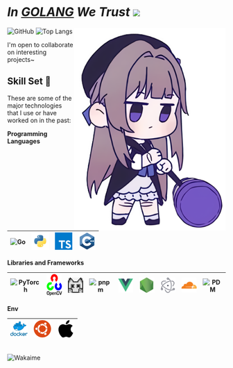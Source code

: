 # ***In [GOLANG](https://go.dev) We Trust***     ![](https://visitor-badge.laobi.icu/badge?page_id=Tohrusky.readme)

<img align="right" src="https://raw.githubusercontent.com/Tohrusky/Tohrusky/main/icon/heerrrtttaa.png" width="350" />

<picture>
  <source media="(prefers-color-scheme: dark)" srcset="https://github-readme-stats.vercel.app/api?username=Tohrusky&show_icons=true&include_all_commits=true&theme=dark" width="350" />
  <source media="(prefers-color-scheme: light)" srcset="https://github-readme-stats.vercel.app/api?username=Tohrusky&show_icons=true&include_all_commits=true" width="350" />
  <img alt="GitHub" src="https://github-readme-stats.vercel.app/api?username=Tohrusky&show_icons=true&include_all_commits=true" width="350" />
</picture>

<picture>
  <source media="(prefers-color-scheme: dark)" srcset="https://github-readme-stats.vercel.app/api/top-langs/?username=Tohrusky&langs_count=10&layout=compact&theme=dark" width="350" />
  <source media="(prefers-color-scheme: light)" srcset="https://github-readme-stats.vercel.app/api/top-langs/?username=Tohrusky&langs_count=10&layout=compact" width="350" />
  <img alt="Top Langs" src="https://github-readme-stats.vercel.app/api/top-langs/?username=Tohrusky&langs_count=10&layout=compact" width="350" />
</picture>


I'm open to collaborate on interesting projects~

## Skill Set :muscle:

These are some of the major technologies that I use or have worked on in the past:

**Programming Languages**

<img title="Go" alt="Go" width="40px" src="https://camo.githubusercontent.com/e1642783ac59c24022f53d5027531f964dece713c18c3aa3f58992f3df24ffbe/68747470733a2f2f63646e2e6a7364656c6976722e6e65742f67682f64657669636f6e732f64657669636f6e2f69636f6e732f676f2f676f2d6f726967696e616c2e737667">|<img title="Python" alt="Python" width="40px" src="https://raw.githubusercontent.com/github/explore/master/topics/python/python.png" />|<img alt="Typescript" title="Typescript" width="40px" src="https://raw.githubusercontent.com/github/explore/main/topics/typescript/typescript.png">|<img title="C++" alt="C++" width="40px" src="https://raw.githubusercontent.com/github/explore/master/topics/cpp/cpp.png">
|--|--|--|--|

**Libraries and Frameworks**

<img title="PyTorch" alt="PyTorch" width="40px" src="https://pytorch.org/assets/images/logo-icon.svg">|<img title="OpenCV" alt="OpenCV" height="50px" width="40px" src="https://raw.githubusercontent.com/github/explore/master/topics/opencv/opencv.png">|<img title="NCNN" alt="NCNN" width="40px" src="https://raw.githubusercontent.com/Tencent/ncnn/master/images/256-ncnn.png">|<img title="pnpm" alt="pnpm" width="40px" src="https://pnpm.io/img/pnpm-no-name-with-frame.svg">|<img title="Vue" alt="Vue" width="40px" src="https://github.com/github/explore/blob/main/topics/vue/vue.png">|<img title="Nodejs" alt="Nodejs" width="40px" src="https://github.com/github/explore/blob/main/topics/nodejs/nodejs.png">|<img title="Electron" alt="Electron" width="40px" src="https://github.com/github/explore/blob/main/topics/electron/electron.png">|<img title="cloudflare" alt="cloudflare" width="40px" src="https://github.com/github/explore/blob/main/topics/cloudflare/cloudflare.png">|<img title="PDM" alt="PDM" width="40px" src="https://raw.githubusercontent.com/pdm-project/pdm/main/docs/docs/assets/logo_big.png">
|--|--|--|--|--|--|--|--|--|

**Env**

<img title="Docker" alt="Docker" width="40px" src="https://raw.githubusercontent.com/github/explore/master/topics/docker/docker.png">|<img title="Ubuntu" alt="Ubuntu" width="40px" src="https://raw.githubusercontent.com/github/explore/master/topics/ubuntu/ubuntu.png">|<img title="MacOS" alt="MacOS" width="40px" src="https://github.com/github/explore/blob/main/topics/apple/apple.png">
|--|--|--|
<br>


<picture>
  <source media="(prefers-color-scheme: dark)" srcset="https://wakatime.com/share/@4f9cf146-e9bf-4dae-b8fb-94a28ad3e8d7/81a9b952-edaa-452e-a3a6-74ded01af2aa.svg" />
  <source media="(prefers-color-scheme: light)" srcset="https://wakatime.com/share/@4f9cf146-e9bf-4dae-b8fb-94a28ad3e8d7/59fdb629-bc87-4ba3-a0cb-b0cc99c09e7c.svg" />
  <img alt="Wakaime" src="https://wakatime.com/share/@4f9cf146-e9bf-4dae-b8fb-94a28ad3e8d7/59fdb629-bc87-4ba3-a0cb-b0cc99c09e7c.svg" />
</picture>
